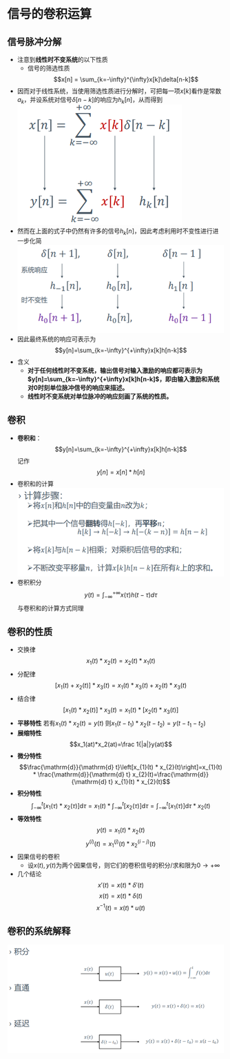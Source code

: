 # 信号的卷积运算

## 信号脉冲分解
+ 注意到**线性时不变系统**的以下性质
  + 信号的筛选性质
  $$x[n] = \sum_{k=-\infty}^{\infty}x[k]\delta[n-k]$$
+ 因而对于线性系统，当使用筛选性质进行分解时，可把每一项$x[k]$看作是常数$a_k$，并设系统对信号$\delta[n-k]$的响应为$h_k[n]$，从而得到  
  ![](img/2020-09-28-21-09-38.png)
+ 然而在上面的式子中仍然有许多的信号$h_k[n]$，因此考虑利用时不变性进行进一步化简  
  ![](img/2020-09-28-21-13-41.png)
+ 因此最终系统的响应可表示为
  $$y[n]=\sum_{k=-\infty}^{+\infty}x[k]h[n-k]$$
+ 含义
  + **对于任何线性时不变系统，输出信号对输入激励的响应都可表示为$y[n]=\sum_{k=-\infty}^{+\infty}x[k]h[n-k]$，即由输入激励和系统对0时刻单位脉冲信号的响应来描述。**
  + **线性时不变系统对单位脉冲的响应刻画了系统的性质。**

## 卷积
+ **卷积和**：
  $$y[n]=\sum_{k=-\infty}^{+\infty}x[k]h[n-k]$$
  记作
  $$y[n]=x[n]*h[n]$$
+ 卷积和的计算  
  ![](img/2020-09-28-21-19-32.png)
+ 卷积积分
  $$y(t) = \int_{-\infty}^{+\infty}x(\tau)h(t-\tau)d\tau$$
  与卷积和的计算方式同理

## 卷积的性质
+ 交换律
  $$x_1(t)*x_2(t)=x_2(t)*x_1(t)$$
+ 分配律
  $$[x_1(t)+x_2(t)]*x_3(t)=x_1(t)*x_3(t)+x_2(t)*x_3(t)$$
+ 结合律
  $$[x_1(t)*x_2(t)]*x_3(t) = x_1(t)*[x_2(t)*x_3(t)]$$
+ **平移特性**
  若有$x_1(t)*x_2(t)=y(t)$
  则$x_1(t-t_1)*x_2(t-t_2)=y(t-t_1-t_2)$
+ **展缩特性**
  $$x_1(at)*x_2(at)=\frac 1{|a|}y(at)$$
+ **微分特性**
  $$\frac{\mathrm{d}}{\mathrm{d} t}\left[x_{1}(t) * x_{2}(t)\right]=x_{1}(t) * \frac{\mathrm{d}}{\mathrm{d} t} x_{2}(t)=\frac{\mathrm{d}}{\mathrm{d} t} x_{1}(t) * x_{2}(t)$$
+ **积分特性**
  $$\int_{-\infty}^{t}\left[x_{1}(\tau) * x_{2}(\tau)\right] \mathrm{d} \tau=x_{1}(t) * \int_{-\infty}^{t}\left[x_{2}(\tau)\right] \mathrm{d} \tau=\int_{-\infty}^{t}\left[x_{1}(\tau)\right] \mathrm{d} \tau * x_{2}(t)$$
+ **等效特性**
  $$y(t) = x_1(t)*x_2(t)$$
  $$y^{(i)}(t) = x_1^{(j)}(t)*x_2^{(i-j)}(t)$$
+ 因果信号的卷积
  + 设$x(t), y(t)$为两个因果信号，则它们的卷积信号的积分/求和限为$0\to +\infty$
+ 几个结论
  $$x'(t) = x(t)*\delta '(t)$$
  $$x(t) = x(t)*\delta(t)$$
  $$x^{-1}(t) = x(t)*u(t)$$
## 卷积的系统解释
![](img/2020-09-29-08-16-59.png)